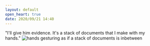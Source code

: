 ```yaml
---
layout: default
open_heart: true
date: 2020/09/21 14:40
---
```


"I'll give him evidence. It's a stack of documents that I make with my hands." ![hands gesturing as if a stack of documents is inbetween](https://muan.co/images/stack.png)

